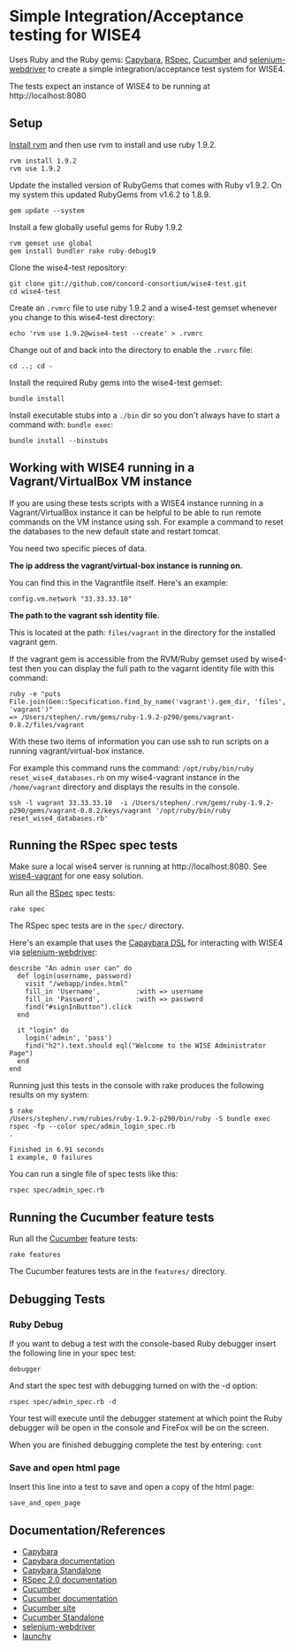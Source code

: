 # Simple Integration/Acceptance testing for WISE4

Uses Ruby and the Ruby gems: [Capybara](http://rubydoc.info/github/jnicklas/capybara/master/file/README.rdoc), [RSpec](http://relishapp.com/rspec), [Cucumber](http://cukes.info/) and [selenium-webdriver](https://rubygems.org/gems/selenium-webdriver) to create a simple integration/acceptance test system for WISE4.

The tests expect an instance of WISE4 to be running at http://localhost:8080

## Setup

[Install rvm](http://beginrescueend.com/rvm/install/) and then use rvm to install and use ruby 1.9.2.

    rvm install 1.9.2
    rvm use 1.9.2

Update the installed version of RubyGems that comes with Ruby v1.9.2. On my system this updated RubyGems from v1.6.2 to 1.8.9.

    gem update --system

Install a few globally useful gems for Ruby 1.9.2

    rvm gemset use global
    gem install bundler rake ruby-debug19

Clone the wise4-test repository:

    git clone git://github.com/concord-consortium/wise4-test.git
    cd wise4-test

Create an `.rvmrc` file to use ruby 1.9.2 and a wise4-test gemset whenever you change to this wise4-test directory:

    echo 'rvm use 1.9.2@wise4-test --create' > .rvmrc

Change out of and back into the directory to enable the `.rvmrc` file:

    cd ..; cd -

Install the required Ruby gems into the wise4-test gemset:

    bundle install

Install executable stubs into a `./bin` dir so you don't always have to start a command with: `bundle exec`:

    bundle install --binstubs

## Working with WISE4 running in a Vagrant/VirtualBox VM instance

If you are using these tests scripts with a WISE4 instance running in a Vagrant/VirtualBox instance it can be helpful to be able to run remote commands on the VM instance using ssh. For example a command to reset the databases to the new default state and restart tomcat.

You need two specific pieces of data.

**The ip address the vagrant/virtual-box instance is running on.**

You can find this in the Vagrantfile itself. Here's an example:

    config.vm.network "33.33.33.10"

**The path to the vagrant ssh identity file.**

This is located at the path: `files/vagrant` in the directory for the installed vagrant gem.

If the vagrant gem is accessible from the RVM/Ruby gemset used by wise4-test then you can display the full path to the vagarnt identity file with this command:

    ruby -e "puts File.join(Gem::Specification.find_by_name('vagrant').gem_dir, 'files', 'vagrant')"
    => /Users/stephen/.rvm/gems/ruby-1.9.2-p290/gems/vagrant-0.8.2/files/vagrant

With these two items of information you can use ssh to run scripts on a running vagrant/virtual-box instance.

For example this command runs the command: `/opt/ruby/bin/ruby reset_wise4_databases.rb` on my wise4-vagrant instance in the `/home/vagrant` directory and displays the results in the console.

    ssh -l vagrant 33.33.33.10  -i /Users/stephen/.rvm/gems/ruby-1.9.2-p290/gems/vagrant-0.8.2/keys/vagrant '/opt/ruby/bin/ruby reset_wise4_databases.rb'

## Running the RSpec spec tests

Make sure a local wise4 server is running at http://localhost:8080. See [wise4-vagrant](https://github.com/concord-consortium/wise4-vagrant) for one easy solution.

Run all the [RSpec](http://relishapp.com/rspec) spec tests:

    rake spec

The RSpec spec tests are in the `spec/` directory.

Here's an example that uses the [Capaybara DSL](http://rubydoc.info/github/jnicklas/capybara/master/file/README.rdoc#The_DSL}) for interacting with WISE4 via [selenium-webdriver](https://rubygems.org/gems/selenium-webdriver):

    describe "An admin user can" do
      def login(username, password)
        visit "/webapp/index.html"
        fill_in 'Username',         :with => username
        fill_in 'Password',         :with => password
        find("#signInButton").click
      end

      it "login" do
        login('admin', 'pass')
        find("h2").text.should eql("Welcome to the WISE Administrator Page")
      end
    end

Running just this tests in the console with rake produces the following results on my system:

    $ rake
    /Users/stephen/.rvm/rubies/ruby-1.9.2-p290/bin/ruby -S bundle exec rspec -fp --color spec/admin_login_spec.rb
    .

    Finished in 6.91 seconds
    1 example, 0 failures

You can run a single file of spec tests like this:

    rspec spec/admin_spec.rb

## Running the Cucumber feature tests

Run all the [Cucumber](https://github.com/cucumber/cucumber/wiki/) feature tests:

    rake features

The Cucumber features tests are in the `features/` directory.

## Debugging Tests

### Ruby Debug

If you want to debug a test with the console-based Ruby debugger insert the following line in your spec test:

    debugger

And start the spec test with debugging turned on with the -d option:

    rspec spec/admin_spec.rb -d

Your test will execute until the debugger statement at which point the Ruby debugger will be open in the console and FireFox will be on the screen.

When you are finished debugging complete the test by entering: `cont`

### Save and open html page

Insert this line into a test to save and open a copy of the html page:

    save_and_open_page

## Documentation/References

* [Capybara](https://github.com/jnicklas/capybara)
* [Capybara documentation](http://rubydoc.info/github/jnicklas/capybara/master/file/README.rdoc)
* [Capybara Standalone](https://github.com/atmos/capybara-standalone)
* [RSpec 2.0 documentation](http://relishapp.com/rspec)
* [Cucumber](https://github.com/cucumber/cucumber)
* [Cucumber documentation](https://github.com/cucumber/cucumber/wiki/)
* [Cucumber site](http://cukes.info/)
* [Cucumber Standalone](http://github.com/thuss/standalone-cucumber)
* [selenium-webdriver](https://rubygems.org/gems/selenium-webdriver)
* [launchy](http://www.copiousfreetime.org/projects/launchy/)